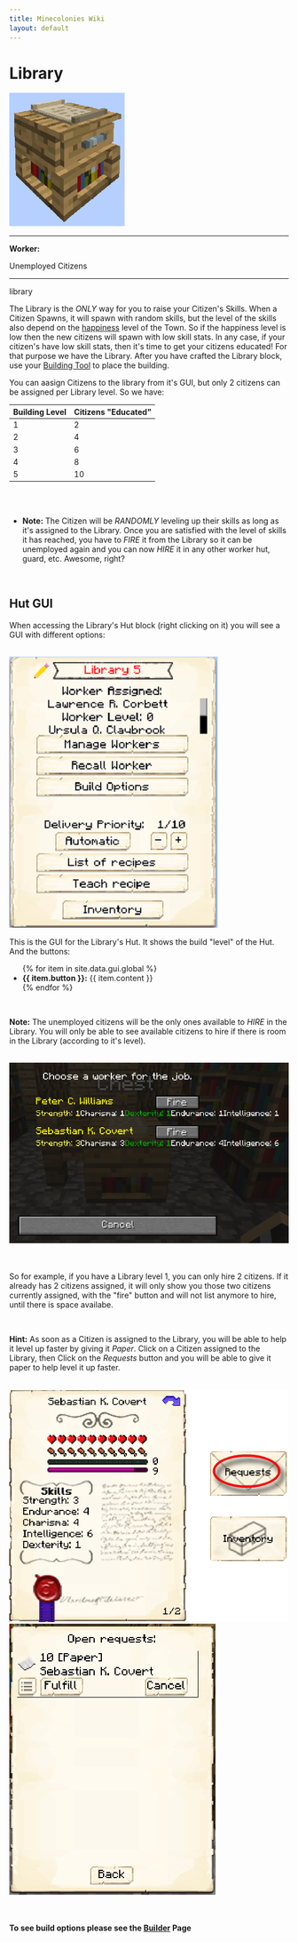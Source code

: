 ```yaml
---
title: Minecolonies Wiki
layout: default
---
```

# Library

<div class="infobox box text-center">
    <img src="../../assets/images/buildings/library_block.png" alt="Library" />
    <hr />
    <div class="row section-text text-left">
        <div class="col">
        <p><strong>Worker:</strong></p>
        </div>
        <div class="col">
        <p>Unemployed Citizens</p>
        </div>
    </div>
    <hr />
    <recipe>library</recipe>
</div>

The Library is the *ONLY* way for you to raise your Citizen's Skills. When a Citizen Spawns, it will spawn with random skills, but the level of the skills also depend on the [happiness](../systems/happiness) level of the Town. So if the happiness level is low then the new citizens will spawn with low skill stats. In any case, if your citizen's have low skill stats, then it's time to get your citizens educated! For that purpose we have the Library. After you have crafted the Library block, use your [Building Tool](../items/buildingtool) to place the building.

You can aasign Citizens to the library from it's GUI, but only 2 citizens can be assigned per Library level. So we have: 

| Building Level | Citizens "Educated" |
| -------------- | ------------------- |
| 1              | 2                   |
| 2              | 4                   |
| 3              | 6                   |
| 4              | 8                   |
| 5              | 10                  |

<br><br>
- **Note:** The Citizen will be *RANDOMLY* leveling up their skills as long as it's assigned to the Library. Once you are satisfied with the level of skills it has reached, you have to *FIRE* it from the Library so it can be unemployed again and you can now *HIRE* it in any other worker hut, guard, etc. Awesome, right?

<br>

## Hut GUI

When accessing the Library's Hut block (right clicking on it) you will see a GUI with different options:

<br>
<div class="row">
  <div class="col-sm-12 col-md">
    <img src="../../assets/images/gui/library_gui.png" class="img-fluid mx-auto" alt="Library GUI">
  </div>
  <div class="col-sm-12 col-md">
    <p> This is the GUI for the Library's Hut. It shows the build "level" of the Hut. And the buttons:</p>
    <ul>
      {% for item in site.data.gui.global %}
        <li><strong>{{ item.button }}:</strong> {{ item.content }}</li>
      {% endfor %}
    </ul>
  </div>
</div>
<br>

**Note:** The unemployed citizens will be the only ones available to *HIRE* in the Library. You will only be able to see available citizens to hire if there is room in the Library (according to it's level).

<br>
<div class="row">
  <div class="col-sm-12 col-md">
    <img src="../../assets/images/gui/library_gui2.png" class="img-fluid mx-auto" alt="Library Hired">
  </div>
  <div class="col-sm-12 col-md">
    <br><br>
    <p> So for example, if you have a Library level 1, you can only hire 2 citizens. If it already has 2 citizens assigned, it will only show you those two citizens currently assigned, with the "fire" button and will not list anymore to hire, until there is space availabe.</p>
  </div>
</div>
<br>

**Hint:** As soon as a Citizen is assigned to the Library, you will be able to help it level up faster by giving it *Paper*. Click on a Citizen assigned to the Library, then Click on the *Requests* button and you will be able to give it paper to help level it up faster.

<br>
<div class="row">
  <div class="col-sm-12 col-md">
    <img src="../../assets/images/gui/library_gui3.png" class="img-fluid mx-auto" alt="Library Hired">
  </div>
  <div class="col-sm-12 col-md">
    <img src="../../assets/images/gui/librarygui4.png" class="img-fluid mx-auto" alt="Library Hired">
  </div>
</div>
<br><br>

**To see build options please see the [Builder](../../source/workers/builder) Page**
